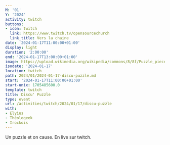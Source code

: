 ```yaml
---
M: '01'
Y: '2024'
activity: twitch
buttons:
- icon: twitch
  link: https://www.twitch.tv/opensourcechurch
  link_title: Vers la chaine
date: '2024-01-17T11:00:00+01:00'
display: light
duration: '2:00:00'
end: '2024-01-17T13:00:00+01:00'
image: https://upload.wikimedia.org/wikipedia/commons/8/8f/Puzzle_pieces_1.JPG
isodate: '2024-01-17'
location: twitch
path: 2024/01/2024-01-17-discu-puzzle.md
start: '2024-01-17T11:00:00+01:00'
start-unix: 1705485600.0
template: twitch
title: Discu' Puzzle
type: event
url: /activities/twitch/2024/01/17/discu-puzzle
with:
- Elyius
- Théologeek
- Irockois
---
```

Un puzzle et on cause. En live sur twitch.